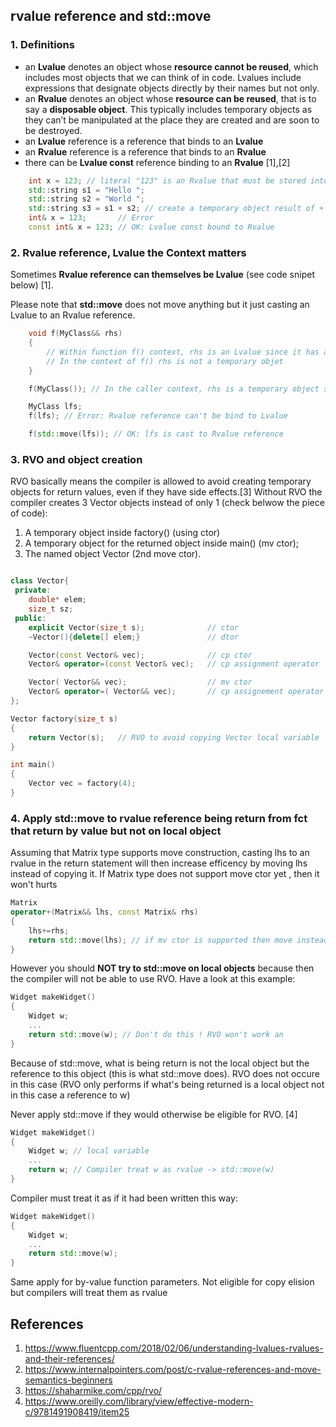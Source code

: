 ## rvalue reference and std::move

### 1. Definitions

 - an **Lvalue** denotes an object whose **resource cannot be reused**, which includes most objects that we can think of in code. Lvalues include expressions that designate objects directly by their names but not only.
 - an **Rvalue** denotes an object whose **resource can be reused**, that is to say a **disposable object**. This typically includes temporary objects as they can’t be manipulated at the place they are created and are soon to be destroyed.
 - an **Lvalue** reference is a reference that binds to an **Lvalue**
 - an **Rvalue** reference is a reference that binds to an **Rvalue**
 - there can be **Lvalue const** reference binding to an **Rvalue** [1],[2]


```cpp
    int x = 123; // literal "123" is an Rvalue that must be stored into a Lvalue (x)
    std::string s1 = "Hello ";
    std::string s2 = "World ";
    std::string s3 = s1 + s2; // create a temporary object result of + so an Rvalue that must be stored in a Lvalue (s3)
    int& x = 123;       // Error
    const int& x = 123; // OK: Lvalue const bound to Rvalue
```

### 2. Rvalue reference, Lvalue the Context matters

Sometimes **Rvalue reference can themselves be Lvalue** (see code snipet below) [1].

Please note that **std::move** does not move anything but it just casting an Lvalue to an Rvalue reference. 


```cpp
    void f(MyClass&& rhs)
    {
        // Within function f() context, rhs is an Lvalue since it has a Name.
        // In the context of f() rhs is not a temporary objet
    } 

    f(MyClass()); // In the caller context, rhs is a temporary object so it is a Rvalue reference

    MyClass lfs;
    f(lfs); // Error: Rvalue reference can't be bind to Lvalue

    f(std::move(lfs)); // OK: lfs is cast to Rvalue reference
```

### 3. RVO and object creation

RVO basically means the compiler is allowed to avoid creating temporary objects for return values, even if they have side effects.[3]
Without RVO the compiler creates 3 Vector objects instead of only 1 (check belwow the piece of code):
1. A temporary object inside factory() (using ctor)
2. A temporary object for the returned object inside main() (mv ctor);
3. The named object Vector (2nd move ctor).


```cpp

class Vector{
 private:
    double* elem;
    size_t sz;
 public:
    explicit Vector(size_t s);              // ctor
    ~Vector(){delete[] elem;}               // dtor

    Vector(const Vector& vec);              // cp ctor
    Vector& operator=(const Vector& vec);   // cp assignment operator

    Vector( Vector&& vec);                  // mv ctor
    Vector& operator=( Vector&& vec);       // cp assignement operator
};

Vector factory(size_t s)
{
    return Vector(s);   // RVO to avoid copying Vector local variable
}

int main()
{
    Vector vec = factory(4);
}
```
### 4. Apply std::move to rvalue reference being return from fct that return by value but not on local object

Assuming that Matrix type supports move construction, casting lhs to an rvalue in the return statement will then increase efficency 
by moving lhs instead of copying it. If Matrix type does not support move ctor yet , then it won't hurts

```cpp
Matrix 
operator+(Matrix&& lhs, const Matrix& rhs)
{
    lhs+=rhs;
    return std::move(lhs); // if mv ctor is supported then move instead of copy 
}
```

However you should **NOT try to std::move on local objects** because then the compiler will not be able to use RVO.
Have a look at this example:

```cpp
Widget makeWidget()
{
    Widget w;
    ...
    return std::move(w); // Don't do this ! RVO won't work an
}
```
Because of std::move, what is being return is not the local object but the reference to this object (this is what std::move does).
RVO does not occure in this case (RVO only performs if what's being returned is a local object not in this case a reference to w)

Never apply std::move if they would otherwise be eligible for RVO. [4]

```cpp
Widget makeWidget()
{
    Widget w; // local variable
    ...
    return w; // Compiler treat w as rvalue -> std::move(w)
}
```
Compiler must treat it as if it had been written this way:

```cpp
Widget makeWidget()
{
    Widget w;
    ...
    return std::move(w); 
}
```
Same apply for by-value function parameters. Not eligible for copy elision but compilers will treat them as rvalue

## References
1. https://www.fluentcpp.com/2018/02/06/understanding-lvalues-rvalues-and-their-references/
2. https://www.internalpointers.com/post/c-rvalue-references-and-move-semantics-beginners
3. https://shaharmike.com/cpp/rvo/
4. https://www.oreilly.com/library/view/effective-modern-c/9781491908419/item25


